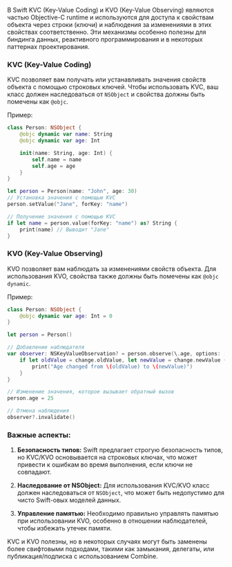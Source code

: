 В Swift KVC (Key-Value Coding) и KVO (Key-Value Observing) являются частью Objective-C runtime и используются для доступа к свойствам объекта через строки (ключи) и наблюдения за изменениями в этих свойствах соответственно. Эти механизмы особенно полезны для биндинга данных, реактивного программирования и в некоторых паттернах проектирования.

### KVC (Key-Value Coding)
KVC позволяет вам получать или устанавливать значения свойств объекта с помощью строковых ключей. Чтобы использовать KVC, ваш класс должен наследоваться от `NSObject` и свойства должны быть помечены как `@objc`.

Пример:

```swift
class Person: NSObject {
    @objc dynamic var name: String
    @objc dynamic var age: Int

    init(name: String, age: Int) {
        self.name = name
        self.age = age
    }
}

let person = Person(name: "John", age: 30)
// Установка значения с помощью KVC
person.setValue("Jane", forKey: "name")

// Получение значения с помощью KVC
if let name = person.value(forKey: "name") as? String {
    print(name) // Выводит "Jane"
}
```

### KVO (Key-Value Observing)
KVO позволяет вам наблюдать за изменениями свойств объекта. Для использования KVO, свойства также должны быть помечены как `@objc dynamic`. 

Пример:

```swift
class Person: NSObject {
    @objc dynamic var age: Int = 0
}

let person = Person()

// Добавление наблюдателя
var observer: NSKeyValueObservation? = person.observe(\.age, options: [.new, .old]) { (person, change) in
    if let oldValue = change.oldValue, let newValue = change.newValue {
        print("Age changed from \(oldValue) to \(newValue)")
    }
}

// Изменение значения, которое вызывает обратный вызов
person.age = 25

// Отмена наблюдения
observer?.invalidate()
```

### Важные аспекты:

1. **Безопасность типов:** Swift предлагает строгую безопасность типов, но KVC/KVO основывается на строковых ключах, что может привести к ошибкам во время выполнения, если ключи не совпадают.

2. **Наследование от NSObject:** Для использования KVC/KVO класс должен наследоваться от `NSObject`, что может быть недопустимо для чисто Swift-овых моделей данных.

3. **Управление памятью:** Необходимо правильно управлять памятью при использовании KVO, особенно в отношении наблюдателей, чтобы избежать утечек памяти.

KVC и KVO полезны, но в некоторых случаях могут быть заменены более свифтовыми подходами, такими как замыкания, делегаты, или публикация/подписка с использованием Combine.
